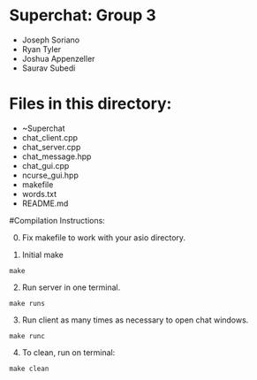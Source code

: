 # Superchat: Group 3
- Joseph Soriano
- Ryan Tyler
- Joshua Appenzeller
- Saurav Subedi



# Files in this directory:
- ~Superchat
- chat_client.cpp
- chat_server.cpp
- chat_message.hpp
- chat_gui.cpp
- ncurse_gui.hpp
- makefile
- words.txt
- README.md

#Compilation Instructions:

0. Fix makefile to work with your asio directory.

1. Initial make
```
make
```
2. Run server in one terminal.
```
make runs
```
3. Run client as many times as necessary to open chat windows.
```
make runc
```

4. To clean, run on terminal:
```
make clean
```
